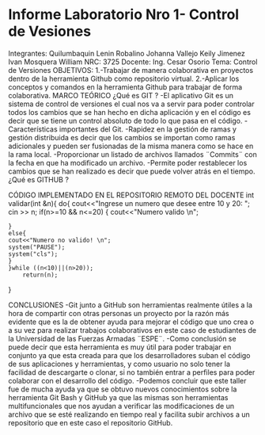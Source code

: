 # Informe Laboratorio Nro 1- Control de Vesiones
Integrantes: Quilumbaquin Lenin
             Robalino Johanna
             Vallejo Keily
             Jimenez Ivan 
             Mosquera William 
NRC: 3725
Docente: Ing. Cesar Osorio
Tema: Control de Versiones
OBJETIVOS:
  1.-Trabajar de manera colaborativa en proyectos dentro de la herramienta Github como repositorio virtual.
  2.-Aplicar los conceptos y comandos en la herramienta Github para trabajar de forma colaborativa. 
MARCO TEÓRICO
 ¿Qué es GIT ?
  -El aplicativo Git es un sistema de control de versiones el cual nos va a servir para poder controlar todos los cambios que se han hecho en dicha aplicación y      en el código  es decir que se tiene un control absoluto de todo lo que pasa en el código.
  -Características importantes del Git.
  -Rapidez en la gestión de ramas y gestión distribuida es decir que los cambios se importan como ramas adicionales y pueden ser fusionadas de la misma manera        como se hace en la rama local.
  -Proporcionar un listado de archivos llamados ¨Commits¨ con la fecha en que ha modificado un archivo.
  -Permite poder restablecer los cambios que se han realizado es decir que puede volver atrás en el tiempo.
 ¿Qué es GITHUB ?
 
 
 CÓDIGO IMPLEMENTADO EN EL REPOSITORIO REMOTO DEL DOCENTE
    int validar(int &n){
    do{
    cout<<"Ingrese un numero que desee entre 10 y 20: ";
    cin >> n;
    if(n>=10 && n<=20) {
        cout<<"Numero valido \n";

    }
    else{
    cout<<"Numero no valido! \n";
    system("PAUSE");
    system("cls");
    }
    }while ((n<10)||(n>20));
        return(n);
}
 
CONCLUSIONES
  -Git junto a GitHub  son herramientas   realmente  útiles  a  la  hora  de compartir con otras personas un proyecto   por la razón más evidente  que  es  la     de  obtener  ayuda para  mejorar el código que uno crea o a su vez para realizar trabajos colaborativos en este caso de estudiantes de la Universidad de las     Fuerzas Armadas ¨ESPE¨.
  -Como conclusión se puede decir que esta herramienta es muy útil para poder trabajar en conjunto ya que esta creada para que los desarrolladores suban el       código de sus aplicaciones y herramientas, y como usuario no solo  tener la facilidad de descargarte o clonar, si no también entrar a perfiles para poder       colaborar con el desarrollo del código.
 -Podemos concluir que este taller fue de mucha ayuda ya que se obtuvo nuevos conocimientos sobre la herramienta Git Bash y GitHub ya que las mismas son           herramientas multifuncionales que nos ayudan a verificar las modificaciones de un archivo que se esté realizando en tiempo real y facilita subir archivos a un   repositorio que en este caso el repositorio GitHub.

  

             
